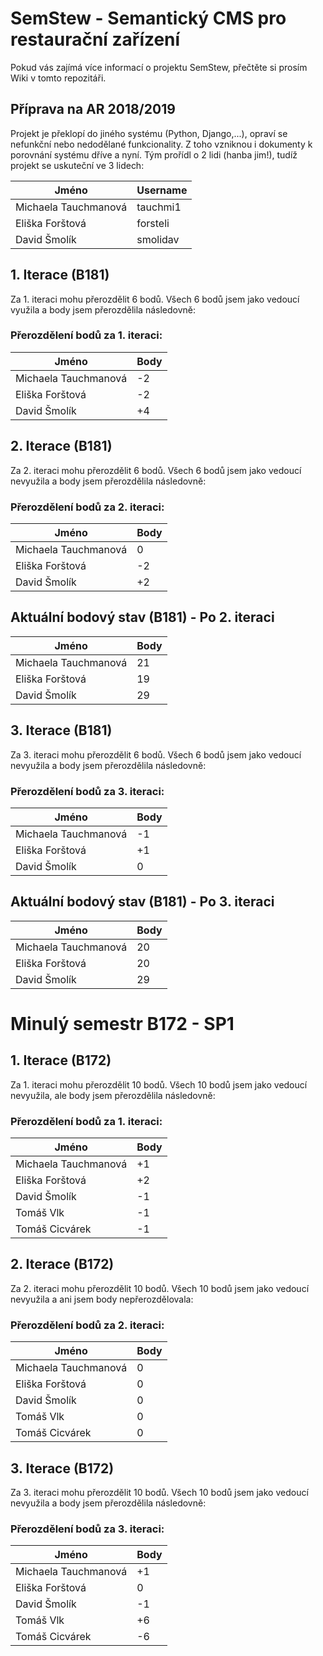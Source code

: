 # SemStew - Semantický CMS pro restaurační zařízení
Pokud vás zajímá více informací o projektu SemStew, přečtěte si prosím Wiki v tomto repozitáři.
## Příprava na AR 2018/2019
Projekt je překlopí do jiného systému (Python, Django,...), opraví se nefunkční nebo nedodělané funkcionality. Z toho vzniknou i dokumenty k porovnání systému dříve a nyní. Tým prořídl o 2 lidi (hanba jim!), tudíž projekt se uskuteční ve 3 lidech:

Jméno | Username
------------ | ------------
Michaela Tauchmanová | tauchmi1
Eliška Forštová | forsteli
David Šmolík | smolidav 

## 1. Iterace (B181)
Za 1. iteraci mohu přerozdělit 6 bodů. Všech 6 bodů jsem jako vedoucí využila a body jsem přerozdělila následovně:
### Přerozdělení bodů za 1. iteraci:
Jméno | Body
------------ | ------------
Michaela Tauchmanová | -2
Eliška Forštová | -2
David Šmolík | +4

## 2. Iterace (B181)
Za 2. iteraci mohu přerozdělit 6 bodů. Všech 6 bodů jsem jako vedoucí nevyužila a body jsem přerozdělila následovně:
### Přerozdělení bodů za 2. iteraci:
Jméno | Body
------------ | ------------
Michaela Tauchmanová | 0
Eliška Forštová | -2
David Šmolík | +2

## Aktuální bodový stav (B181) - Po 2. iteraci
Jméno | Body
------------ | ------------
Michaela Tauchmanová | 21
Eliška Forštová | 19
David Šmolík | 29

## 3. Iterace (B181)
Za 3. iteraci mohu přerozdělit 6 bodů. Všech 6 bodů jsem jako vedoucí nevyužila a body jsem přerozdělila následovně:
### Přerozdělení bodů za 3. iteraci:
Jméno | Body
------------ | ------------
Michaela Tauchmanová | -1
Eliška Forštová | +1
David Šmolík | 0

## Aktuální bodový stav (B181) - Po 3. iteraci
Jméno | Body
------------ | ------------
Michaela Tauchmanová | 20
Eliška Forštová | 20
David Šmolík | 29

# Minulý semestr B172 - SP1

## 1. Iterace (B172)
Za 1. iteraci mohu přerozdělit 10 bodů. Všech 10 bodů jsem jako vedoucí nevyužila, ale body jsem přerozdělila následovně:
### Přerozdělení bodů za 1. iteraci:
Jméno | Body
------------ | ------------
Michaela Tauchmanová | +1
Eliška Forštová | +2
David Šmolík | -1 
Tomáš Vlk | -1 
Tomáš Cicvárek | -1
## 2. Iterace (B172)
Za 2. iteraci mohu přerozdělit 10 bodů. Všech 10 bodů jsem jako vedoucí nevyužila a ani jsem body nepřerozdělovala:
### Přerozdělení bodů za 2. iteraci:
Jméno | Body
------------ | ------------
Michaela Tauchmanová | 0
Eliška Forštová | 0
David Šmolík | 0
Tomáš Vlk | 0
Tomáš Cicvárek | 0
## 3. Iterace (B172)
Za 3. iteraci mohu přerozdělit 10 bodů. Všech 10 bodů jsem jako vedoucí nevyužila a body jsem přerozdělila následovně:
### Přerozdělení bodů za 3. iteraci:
Jméno | Body
------------ | ------------
Michaela Tauchmanová | +1
Eliška Forštová | 0
David Šmolík | -1
Tomáš Vlk | +6
Tomáš Cicvárek | -6
